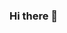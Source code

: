 ### Hi there 👋

<!--
**AnnaMay2020/AnnaMay2020** is a ✨ _special_ ✨ repository because its `README.md` (this file) appears on your GitHub profile.

Here are some ideas to get you started:

- 💬 Ask me about CSS Art and web UI/UX Design...
- 📫 How to reach me: codepen: https://codepen.io/annamay2020
 LinkedIn: https://www.linkedin.com/in/anna-maymon-476690154/


	   

[MickeyMouse.zip](https://github.com/AnnaMay2020/AnnaMay2020/files/6208261/MickeyMouse.zip)
